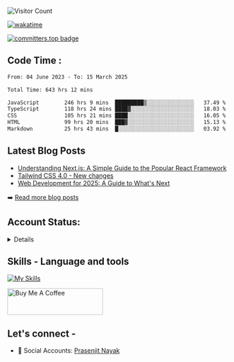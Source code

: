 <div>

![Visitor Count](https://profile-counter.glitch.me/StarKnightt/count.svg)



[![wakatime](https://wakatime.com/badge/user/d27d27da-dc32-4c1b-a703-f654f4050105.svg)](https://wakatime.com/@d27d27da-dc32-4c1b-a703-f654f405010)

[![committers.top badge](https://user-badge.committers.top/india/StarKnightt.svg)](https://user-badge.committers.top/india/StarKnightt)

</div>  

## Code Time : 
<!--START_SECTION:waka-->

```txt
From: 04 June 2023 - To: 15 March 2025

Total Time: 643 hrs 12 mins

JavaScript        246 hrs 9 mins  █████████▒░░░░░░░░░░░░░░░   37.49 %
TypeScript        118 hrs 24 mins ████▓░░░░░░░░░░░░░░░░░░░░   18.03 %
CSS               105 hrs 21 mins ████░░░░░░░░░░░░░░░░░░░░░   16.05 %
HTML              99 hrs 20 mins  ███▓░░░░░░░░░░░░░░░░░░░░░   15.13 %
Markdown          25 hrs 43 mins  █░░░░░░░░░░░░░░░░░░░░░░░░   03.92 %
```

<!--END_SECTION:waka-->

## Latest Blog Posts
<!-- BLOG-POSTS:START -->
- [Understanding Next.js: A Simple Guide to the Popular React Framework](https://github.com/StarKnightt/prasendev/blog/next-js-workflow)
- [Tailwind CSS 4.0 - New changes](https://github.com/StarKnightt/prasendev/blog/tailwindcss-4.0)
- [Web Development for 2025: A Guide to What's Next](https://github.com/StarKnightt/prasendev/blog/web-development-2025)

➡️ [Read more blog posts](https://prasen.dev/blog)
<!-- BLOG-POSTS:END -->

## Account Status:
<details>
  
[![StarKnightt's GitHub | Stats](https://stats.quira.sh/StarKnightt/github?theme=dark)](https://quira.sh?utm_source=widgets&utm_campaign=StarKnightt)

</details>

## Skills - Language and tools
[![My Skills](https://skillicons.dev/icons?i=react,html,css,javascript,nodejs,expressjs,mongo,typescript,next,tailwind,pug,git,github,vscode,linux,discord&theme=light)](https://skillicons.dev)
<!--social stats -->

<a href="https://www.buymeacoffee.com/prasen" target="_blank"><img src="https://cdn.buymeacoffee.com/buttons/v2/default-yellow.png" alt="Buy Me A Coffee" style="height: 60px !important;width: 216px !important;" ></a>

## Let's connect -
- 💼 Social Accounts: [Prasenjit Nayak](https://prasen.dev) <br>

<!-- End of the README files :) --!>
